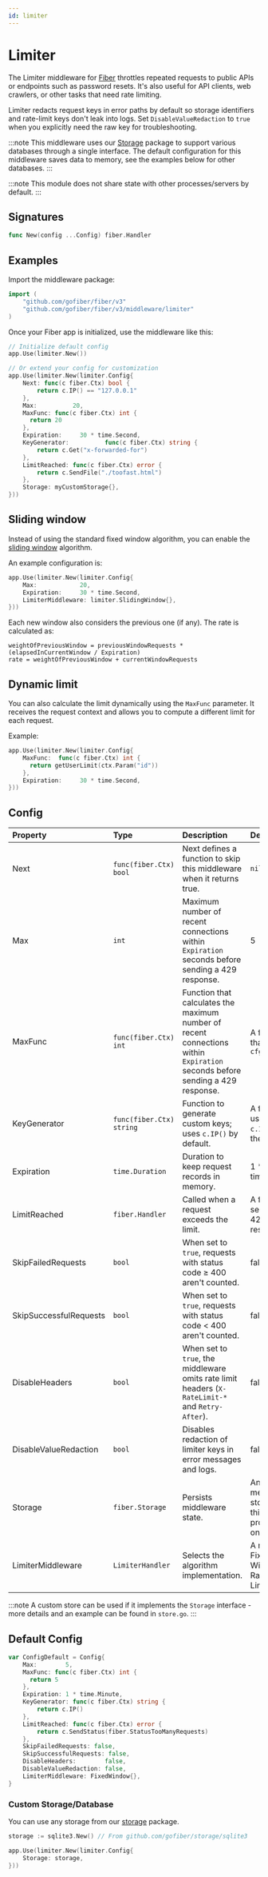```yaml
---
id: limiter
---
```


# Limiter

The Limiter middleware for [Fiber](https://github.com/gofiber/fiber) throttles repeated requests to public APIs or endpoints such as password resets. It's also useful for API clients, web crawlers, or other tasks that need rate limiting.

Limiter redacts request keys in error paths by default so storage identifiers and rate-limit keys don't leak into logs. Set `DisableValueRedaction` to `true` when you explicitly need the raw key for troubleshooting.

:::note
This middleware uses our [Storage](https://github.com/gofiber/storage) package to support various databases through a single interface. The default configuration for this middleware saves data to memory, see the examples below for other databases.
:::

:::note
This module does not share state with other processes/servers by default.
:::

## Signatures

```go
func New(config ...Config) fiber.Handler
```

## Examples

Import the middleware package:

```go
import (
    "github.com/gofiber/fiber/v3"
    "github.com/gofiber/fiber/v3/middleware/limiter"
)
```

Once your Fiber app is initialized, use the middleware like this:

```go
// Initialize default config
app.Use(limiter.New())

// Or extend your config for customization
app.Use(limiter.New(limiter.Config{
    Next: func(c fiber.Ctx) bool {
        return c.IP() == "127.0.0.1"
    },
    Max:          20,
    MaxFunc: func(c fiber.Ctx) int {
      return 20
    },
    Expiration:     30 * time.Second,
    KeyGenerator:          func(c fiber.Ctx) string {
        return c.Get("x-forwarded-for")
    },
    LimitReached: func(c fiber.Ctx) error {
        return c.SendFile("./toofast.html")
    },
    Storage: myCustomStorage{},
}))
```

## Sliding window

Instead of using the standard fixed window algorithm, you can enable the [sliding window](https://en.wikipedia.org/wiki/Sliding_window_protocol) algorithm.

An example configuration is:

```go
app.Use(limiter.New(limiter.Config{
    Max:            20,
    Expiration:     30 * time.Second,
    LimiterMiddleware: limiter.SlidingWindow{},
}))
```

Each new window also considers the previous one (if any). The rate is calculated as:

```text
weightOfPreviousWindow = previousWindowRequests * (elapsedInCurrentWindow / Expiration)
rate = weightOfPreviousWindow + currentWindowRequests
```

## Dynamic limit

You can also calculate the limit dynamically using the `MaxFunc` parameter. It receives the request context and allows you to compute a different limit for each request.

Example:

```go
app.Use(limiter.New(limiter.Config{
    MaxFunc:  func(c fiber.Ctx) int {
      return getUserLimit(ctx.Param("id"))
    },
    Expiration:     30 * time.Second,
}))
```

## Config

| Property               | Type                      | Description                                                                                 | Default                                  |
|:-----------------------|:--------------------------|:--------------------------------------------------------------------------------------------|:-----------------------------------------|
| Next                   | `func(fiber.Ctx) bool`   | Next defines a function to skip this middleware when it returns true.                         | `nil`                                    |
| Max                    | `int`                     | Maximum number of recent connections within `Expiration` seconds before sending a 429 response. | 5                                        |
| MaxFunc                | `func(fiber.Ctx) int`     | Function that calculates the maximum number of recent connections within `Expiration` seconds before sending a 429 response. | A function that returns `cfg.Max`    |
| KeyGenerator           | `func(fiber.Ctx) string` | Function to generate custom keys; uses `c.IP()` by default.                 | A function using `c.IP()` as the default   |
| Expiration             | `time.Duration`           | Duration to keep request records in memory.                   | 1 * time.Minute                          |
| LimitReached           | `fiber.Handler`           | Called when a request exceeds the limit.                                       | A function sending a 429 response          |
| SkipFailedRequests     | `bool`                    | When set to `true`, requests with status code ≥ 400 aren't counted.                         | false                                    |
| SkipSuccessfulRequests | `bool`                    | When set to `true`, requests with status code < 400 aren't counted.                          | false                                    |
| DisableHeaders         | `bool`                    | When set to `true`, the middleware omits rate limit headers (`X-RateLimit-*` and `Retry-After`). | false                                    |
| DisableValueRedaction  | `bool`                    | Disables redaction of limiter keys in error messages and logs.                                 | false                                    |
| Storage                | `fiber.Storage`           | Persists middleware state.                                         | An in-memory store for this process only |
| LimiterMiddleware      | `LimiterHandler`          | Selects the algorithm implementation.                       | A new Fixed Window Rate Limiter          |

:::note
A custom store can be used if it implements the `Storage` interface - more details and an example can be found in `store.go`.
:::

## Default Config

```go
var ConfigDefault = Config{
    Max:        5,
    MaxFunc: func(c fiber.Ctx) int {
      return 5
    },
    Expiration: 1 * time.Minute,
    KeyGenerator: func(c fiber.Ctx) string {
        return c.IP()
    },
    LimitReached: func(c fiber.Ctx) error {
        return c.SendStatus(fiber.StatusTooManyRequests)
    },
    SkipFailedRequests: false,
    SkipSuccessfulRequests: false,
    DisableHeaders:        false,
    DisableValueRedaction: false,
    LimiterMiddleware: FixedWindow{},
}
```

### Custom Storage/Database

You can use any storage from our [storage](https://github.com/gofiber/storage/) package.

```go
storage := sqlite3.New() // From github.com/gofiber/storage/sqlite3

app.Use(limiter.New(limiter.Config{
    Storage: storage,
}))
```
